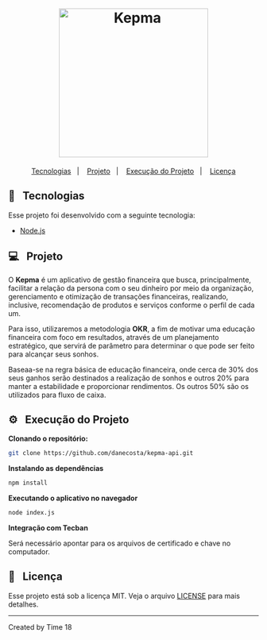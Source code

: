 
<h1 align="center">
    <img alt="Kepma" src="./logo.png" width=300px>
</h1>

<p align="center">
  <a href="#loudspeaker-tecnologias">Tecnologias</a>&nbsp;&nbsp;&nbsp;|&nbsp;&nbsp;&nbsp;
  <a href="#computer-projeto">Projeto</a>&nbsp;&nbsp;&nbsp;|&nbsp;&nbsp;&nbsp;
  <a href="#gear-execução-do-projeto">Execução do Projeto</a>&nbsp;&nbsp;&nbsp;|&nbsp;&nbsp;&nbsp;
  <a href="#memo-licença">Licença</a>
</p>

## :loudspeaker: &nbsp;  Tecnologias

Esse projeto foi desenvolvido com a seguinte tecnologia:

- [Node.js](https://nodejs.org/en/)

## 💻 &nbsp; Projeto

O **Kepma** é um aplicativo de gestão financeira que busca, principalmente, facilitar a relação da persona com o seu dinheiro por meio da organização, gerenciamento e otimização de transações financeiras, realizando, inclusive, recomendação de produtos e serviços conforme o perfil de cada um.

Para isso, utilizaremos a metodologia **OKR**, a fim de motivar uma educação financeira com foco em resultados, através de um planejamento estratégico, que servirá de parâmetro para determinar o que pode ser feito para alcançar seus sonhos.

Baseaa-se na regra básica de educação financeira, onde cerca de 30% dos seus ganhos serão destinados a realização de sonhos e outros 20% para manter a estabilidade e proporcionar rendimentos. Os outros 50% são os utilizados para fluxo de caixa.

## :gear: &nbsp;  Execução do Projeto
**Clonando o repositório:**

```bash 
git clone https://github.com/danecosta/kepma-api.git
```

**Instalando as dependências**

```bash 	 
npm install
```

**Executando o aplicativo no navegador**

``` bash
node index.js
```

**Integração com Tecban**

Será necessário apontar para os arquivos de certificado e chave no computador.


## :memo: &nbsp; Licença

Esse projeto está sob a licença MIT. Veja o arquivo [LICENSE](LICENSE.md) para mais detalhes.

---

Created by Time 18
